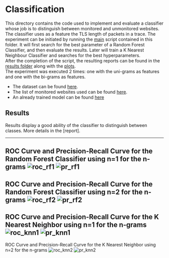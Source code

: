 # Classification

This directory contains the code used to implement and evaluate a classifier whose job is to distinguish between
monitored and unmonitored websites. The classifier uses as a feature the TLS length of packets in a trace. The
experiment can be initiated by running the [main](main.py) script contained in this folder. It will first search for the
best parameter of a Random Forest Classifier, and then evaluate the results. Later will train a K Nearest Neighbour
Classifier and searches for the best hyperparameters.<br>
After the completion of the script, the resulting reports can be found in the [results folder](results) along with
the [plots](results/plot). <br>
The experiment was executed 2 times: one with the uni-grams as features and one with the bi-grams as features.

- The dataset can be found [here](../../datasets).
- The list of monitored websites used can be found [here](../collection/short_list_1500).
- An already trained model can be found [here](results/model)

## Results

Results display a good ability of the classifier to distinguish between classes. More details in
the [report].

------
ROC Curve and Precision-Recall Curve for the Random Forest Classifier using n=1 for the n-grams
![roc_rf1](results/plot/roc_curve_RF_ngrams_1.svg)
![pr_rf1](results/plot/precision_recall_curve_RF_ngrams_1.svg)
-------
ROC Curve and Precision-Recall Curve for the Random Forest Classifier using n=2 for the n-grams
![roc_rf2](results/plot/roc_curve_RF_ngrams_2.svg)
![pr_rf2](results/plot/precision_recall_curve_RF_ngrams_2.svg)
-------
ROC Curve and Precision-Recall Curve for the K Nearest Neighbor using n=1 for the n-grams
![roc_knn1](results/plot/roc_curve_KNN_ngrams_1.svg)
![pr_knn1](results/plot/precision_recall_curve_KNN_ngrams_1.svg)
-------
ROC Curve and Precision-Recall Curve for the K Nearest Neighbor using n=2 for the n-grams
![roc_knn2](results/plot/roc_curve_KNN_ngrams_2.svg)
![pr_knn2](results/plot/precision_recall_curve_KNN_ngrams_2.svg)


